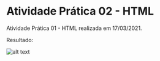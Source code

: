# Atividade Prática 02 - HTML

Atividade Prática 01 - HTML realizada em 17/03/2021.

Resultado:

![alt text](README_image/atv_pratica_02.png)